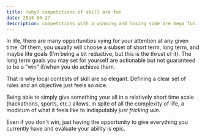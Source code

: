 ```yaml
---
title: (why) competitions of skill are fun
date: 2024-04-27
description: competitions with a winning and losing side are mega fun. I try to articulate why I think so.
---
```


In life, there are many opportunities vying for your attention at any given time. Of them, you usually will choose a subset of short term, long term, and maybe life goals (I'm being a bit reductive, but this is the thrust of it). The long term goals you may set for yourself are actionable but not guaranteed to be a "win"  if/when you do achieve them.

That is why local contests of skill are so elegant. Defining a clear set of rules and an objective just feels so nice. 

Being able to simply give something your all in a relatively short time scale (hackathons, sports, etc.) allows, in spite of all the complexity of life, a modicum of what it feels like to indisputably *just fricking win.* 

Even if you don't win, just having the opportunity to give everything you currently have and evaluate your ability is epic.

